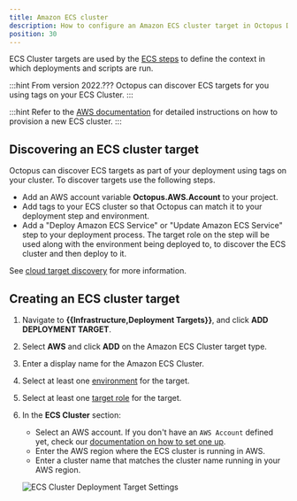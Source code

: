 ```yaml
---
title: Amazon ECS cluster
description: How to configure an Amazon ECS cluster target in Octopus Deploy
position: 30
---
```


ECS Cluster targets are used by the [ECS steps](/docs/deployments/aws/index.md) to define the context in which deployments and scripts are run.

:::hint
From version 2022.??? Octopus can discover ECS targets for you using tags on your ECS Cluster.
:::

:::hint
Refer to the [AWS documentation](https://docs.aws.amazon.com/AmazonECS/latest/developerguide/create_cluster.html) for detailed instructions on how to provision a new ECS cluster.
:::

## Discovering an ECS cluster target

Octopus can discover ECS targets as part of your deployment using tags on your cluster. To discover targets use the following steps.

- Add an AWS account variable **Octopus.AWS.Account** to your project.
- Add tags to your ECS cluster so that Octopus can match it to your deployment step and environment.
- Add a "Deploy Amazon ECS Service" or "Update Amazon ECS Service" step to your deployment process. The target role on the step will be used along with the environment being deployed to, to discover the ECS cluster and then deploy to it.

See [cloud target discovery](/docs/infrastructure/deployment-targets/cloud-target-discovery/index.md) for more information.

## Creating an ECS cluster target

1. Navigate to **{{Infrastructure,Deployment Targets}}**, and click **ADD DEPLOYMENT TARGET**.
2. Select **AWS** and click **ADD** on the Amazon ECS Cluster target type.
3. Enter a display name for the Amazon ECS Cluster.
4. Select at least one [environment](/docs/infrastructure/environments/index.md) for the target.
5. Select at least one [target role](/docs/infrastructure/deployment-targets/index.md#target-roles) for the target.
6. In the **ECS Cluster** section:

   - Select an AWS account. If you don't have an `AWS Account` defined yet, check our [documentation on how to set one up](/docs/infrastructure/accounts/aws/index.md).
   - Enter the AWS region where the ECS cluster is running in AWS.
   - Enter a cluster name that matches the cluster name running in your AWS region.

   ![ECS Cluster Deployment Target Settings](images/aws-ecs-target.png "width=500")
